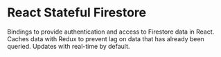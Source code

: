 # React Stateful Firestore

Bindings to provide authentication and access to Firestore data in React. Caches data with Redux to prevent lag on data that has already been queried. Updates with real-time by default.
